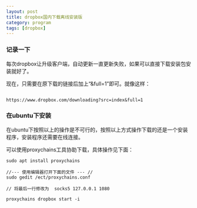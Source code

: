 ```yaml
---
layout: post
title: dropbox国内下载离线安装版
category: program
tags: [dropbox]
---
```


### 记录一下

每次dropbox让升级客户端，自动更新一直更新失败，如果可以直接下载安装包安装就好了。

现在，只需要在原下载的链接后加上“&full=1”即可。就像这样：

```

https://www.dropbox.com/downloading?src=index&full=1

```

### 在ubuntu下安装

在ubuntu下按照以上的操作是不可行的，按照以上方式操作下载的还是一个安装程序，安装程序还需要在线连接。

可以使用proxychains工具协助下载，具体操作见下面：


```
sudo apt install proxychains

//--- 使用编辑器打开下面的文件 --- //
sudo gedit /ect/proxychains.conf

// 将最后一行修改为  socks5 127.0.0.1 1080

proxychains dropbox start -i

```